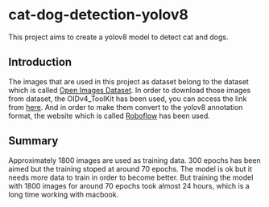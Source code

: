 # cat-dog-detection-yolov8

This project aims to create a yolov8 model to detect cat and dogs.

## Introduction

The images that are used in this project as dataset belong to the dataset which is called [Open Images Dataset](https://storage.googleapis.com/openimages/web/index.html). In order to download those images from dataset, the OIDv4_ToolKit has been used, you can access the link from [here](https://github.com/EscVM/OIDv4_ToolKit). And in order to make them convert to the yolov8 annotation format, the website which is called [Roboflow](https://roboflow.com/annotate) has been used.


## Summary

Approximately 1800 images are used as training data. 300 epochs has been aimed but the training stoped at around 70 epochs. The model is ok but it needs more data to train in order to become better. But training the model with 1800 images for around 70 epochs took almost 24 hours, which is a long time working with macbook.